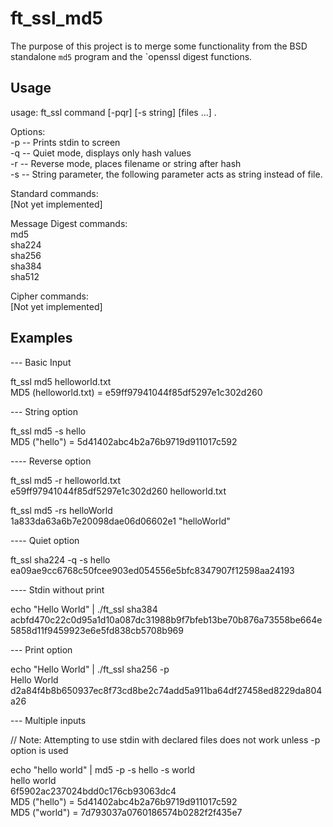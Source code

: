 # ft_ssl_md5
The purpose of this project is to merge some functionality from the BSD standalone `md5` program and the `openssl digest functions.

## Usage
usage: ft_ssl command [-pqr] [-s string] [files ...] . 

Options:  
-p -- Prints stdin to screen  
-q -- Quiet mode, displays only hash values  
-r -- Reverse mode, places filename or string after hash  
-s -- String parameter, the following parameter acts as string instead of file.

Standard commands:  
  [Not yet implemented]  

Message Digest commands:  
   md5  
   sha224  
   sha256  
   sha384  
   sha512  
   
Cipher commands:  
  [Not yet implemented]  
  
## Examples 

--- Basic Input

ft_ssl md5 helloworld.txt  
MD5 (helloworld.txt) = e59ff97941044f85df5297e1c302d260

--- String option

ft_ssl md5 -s hello  
MD5 ("hello") = 5d41402abc4b2a76b9719d911017c592

---- Reverse option

ft_ssl md5 -r helloworld.txt  
e59ff97941044f85df5297e1c302d260 helloworld.txt

ft_ssl md5 -rs helloWorld  
1a833da63a6b7e20098dae06d06602e1 "helloWorld"

---- Quiet option

ft_ssl sha224 -q -s hello  
ea09ae9cc6768c50fcee903ed054556e5bfc8347907f12598aa24193


---- Stdin without print

echo "Hello World" | ./ft_ssl sha384  
acbfd470c22c0d95a1d10a087dc31988b9f7bfeb13be70b876a73558be664e5858d11f9459923e6e5fd838cb5708b969

--- Print option

echo "Hello World" | ./ft_ssl sha256 -p  
Hello World  
d2a84f4b8b650937ec8f73cd8be2c74add5a911ba64df27458ed8229da804a26

--- Multiple inputs

// Note:  Attempting to use stdin with declared files does not work unless -p option is used

echo "hello world" | md5 -p -s hello -s world  
hello world  
6f5902ac237024bdd0c176cb93063dc4  
MD5 ("hello") = 5d41402abc4b2a76b9719d911017c592  
MD5 ("world") = 7d793037a0760186574b0282f2f435e7  
